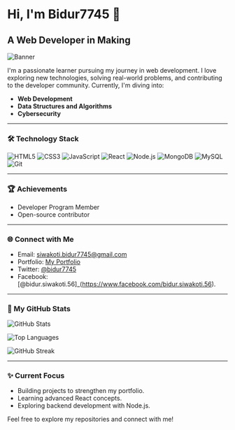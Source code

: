 # Hi, I'm Bidur7745 🌟

## A Web Developer in Making

![Banner](https://techslang.com/wp-content/uploads/2021/05/Untitled-1-2-scaled-e1622472165118.jpg)

I'm a passionate learner pursuing my journey in web development. I love exploring new technologies, solving real-world problems, and contributing to the developer community. Currently, I'm diving into:
- **Web Development** 
- **Data Structures and Algorithms**
- **Cybersecurity**

---

### 🛠️ Technology Stack

![HTML5](https://img.shields.io/badge/HTML5-E34F26?style=flat&logo=html5&logoColor=white)
![CSS3](https://img.shields.io/badge/CSS3-1572B6?style=flat&logo=css3&logoColor=white)
![JavaScript](https://img.shields.io/badge/JavaScript-F7DF1E?style=flat&logo=javascript&logoColor=black)
![React](https://img.shields.io/badge/React-61DAFB?style=flat&logo=react&logoColor=black)
![Node.js](https://img.shields.io/badge/Node.js-339933?style=flat&logo=node.js&logoColor=white)
![MongoDB](https://img.shields.io/badge/MongoDB-47A248?style=flat&logo=mongodb&logoColor=white)
![MySQL](https://img.shields.io/badge/MySQL-4479A1?style=flat&logo=mysql&logoColor=white)
![Git](https://img.shields.io/badge/Git-F05032?style=flat&logo=git&logoColor=white)

---

### 🏆 Achievements

- Developer Program Member
- Open-source contributor

---

### 🌐 Connect with Me

- Email: [siwakoti.bidur7745@gmail.com](mailto:siwakoti.bidur7745.com)
- Portfolio: [My Portfolio](https://bidur7745.github.io/bidursiwakoti.github.io/)
- Twitter: [@bidur7745](https://x.com/SiwakotiBidur)
- Facebook:[@bidur.siwakoti.56]_(https://www.facebook.com/bidur.siwakoti.56).

---

### 🔹 My GitHub Stats

![GitHub Stats](https://github-readme-stats.vercel.app/api?username=bidur7745&show_icons=true&theme=dark)

![Top Languages](https://github-readme-stats.vercel.app/api/top-langs/?username=bidur7745&layout=compact&theme=dark)

![GitHub Streak](https://github-readme-streak-stats.herokuapp.com/?user=bidur7745&theme=dark)

---

### ✨ Current Focus

- Building projects to strengthen my portfolio.
- Learning advanced React concepts.
- Exploring backend development with Node.js.

Feel free to explore my repositories and connect with me!

